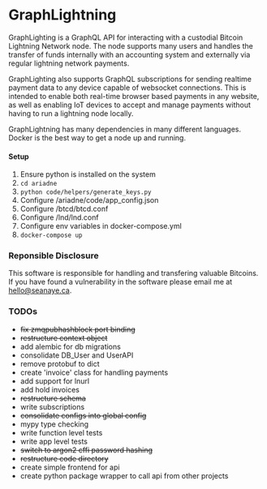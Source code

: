 # GraphLightning

GraphLighting is a GraphQL API for interacting with a custodial Bitcoin Lightning Network node. The node supports many users and handles the transfer of funds internally with an accounting system and externally via regular lightning network payments.

GraphLighting also supports GraphQL subscriptions for sending realtime payment data to any device capable of websocket connections. This is intended to enable both real-time browser based payments in any website, as well as enabling IoT devices to accept and manage payments without having to run a lightning node locally.

GraphLightning has many dependencies in many different languages. Docker is the best way to get a node up and running.

#### Setup

1. Ensure python is installed on the system
2. `cd ariadne`
3. `python code/helpers/generate_keys.py`
4. Configure /ariadne/code/app_config.json
5. Configure /btcd/btcd.conf
6. Configure /lnd/lnd.conf
7. Configure env variables in docker-compose.yml
8. `docker-compose up`


### Reponsible Disclosure

This software is responsible for handling and transfering valuable Bitcoins. If you have found a vulnerability in the software please email me at hello@seanaye.ca. 

### TODOs

- ~~fix zmqpubhashblock port binding~~
- ~~restructure context object~~
- add alembic for db migrations
- consolidate DB_User and UserAPI
- remove protobuf to dict
- create 'invoice' class for handling payments
- add support for lnurl
- add hold invoices
- ~~restructure schema~~
- write subscriptions
- ~~consolidate configs into global config~~
- mypy type checking
- write function level tests
- write app level tests
- ~~switch to argon2 cffi password hashing~~
- ~~restructure code directory~~
- create simple frontend for api
- create python package wrapper to call api from other projects
